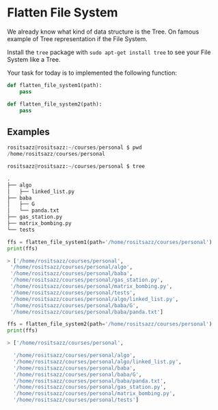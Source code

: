 # Flatten File System

We already know what kind of data structure is the Tree.
On famous example of Tree representation if the File System.

Install the `tree` package with `sudo apt-get install tree` to see your File System like a Tree.

Your task for today is to implemented the following function:

```python
def flatten_file_system1(path):
    pass

def flatten_file_system2(path):
    pass
```

## Examples

```python
rositsazz@rositsazz:~/courses/personal $ pwd
/home/rositsazz/courses/personal

rositsazz@rositsazz:~/courses/personal $ tree

.
├── algo
│   ├── linked_list.py
├── baba
│   ├── G
│   └── panda.txt
├── gas_station.py
├── matrix_bombing.py
└── tests

```


```python
ffs = flatten_file_system1(path='/home/rositsazz/courses/personal')
print(ffs)
```

```python
> ['/home/rositsazz/courses/personal',
 '/home/rositsazz/courses/personal/algo',
 '/home/rositsazz/courses/personal/baba',
 '/home/rositsazz/courses/personal/gas_station.py',
 '/home/rositsazz/courses/personal/matrix_bombing.py',
 '/home/rositsazz/courses/personal/tests',
 '/home/rositsazz/courses/personal/algo/linked_list.py',
 '/home/rositsazz/courses/personal/baba/G',
 '/home/rositsazz/courses/personal/baba/panda.txt']
```

```python
ffs = flatten_file_system2(path='/home/rositsazz/courses/personal')
print(ffs)
```

```python
> ['/home/rositsazz/courses/personal',

  '/home/rositsazz/courses/personal/algo',
  '/home/rositsazz/courses/personal/algo/linked_list.py',
  '/home/rositsazz/courses/personal/baba',
  '/home/rositsazz/courses/personal/baba/G',
  '/home/rositsazz/courses/personal/baba/panda.txt',
  '/home/rositsazz/courses/personal/gas_station.py',
  '/home/rositsazz/courses/personal/matrix_bombing.py',
  '/home/rositsazz/courses/personal/tests']
```

